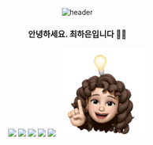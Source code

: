 <div align="center">

<!-- ![header](https://capsule-render.vercel.app/api?type=rect&color=FFE162&height=250&section=header&text=Haeun%20Choi&fontSize=90&fontColor=FFFFFF) -->
![header](https://capsule-render.vercel.app/api?type=waving&color=gradient&height=200&section=header&text=Haeun%20Choi&fontSize=60&fontColor=FFFFFF&animation=fadeIn&fontAlignY=40)

### 안녕하세요. 최하은입니다 🙌🏻 

<!-- [![Top Langs](https://github-readme-stats.vercel.app/api/top-langs/?username=anuraghazra)](https://github.com/cuihaen/github-readme-stats) -->
  
<img src="https://img.shields.io/badge/HTML5-E34F26?style=flat-square&logo=HTML5&logoColor=white"/>
<img src="https://img.shields.io/badge/CSS3-E34F26?style=flat-square&logo=CSS3&logoColor=white"/>
<img src="https://img.shields.io/badge/JAVASCRIPT-E34F26?style=flat-square&logo=JAVASCRIPT&logoColor=white"/>
<img src="https://img.shields.io/badge/JQUERY-E34F26?style=flat-square&logo=JQUERY&logoColor=white"/>
<img src="https://img.shields.io/badge/HTML-E34F26?style=flat-square&logo=HTML5&logoColor=white"/>


<img src="/image/main.png" width="180">
  
</div>
